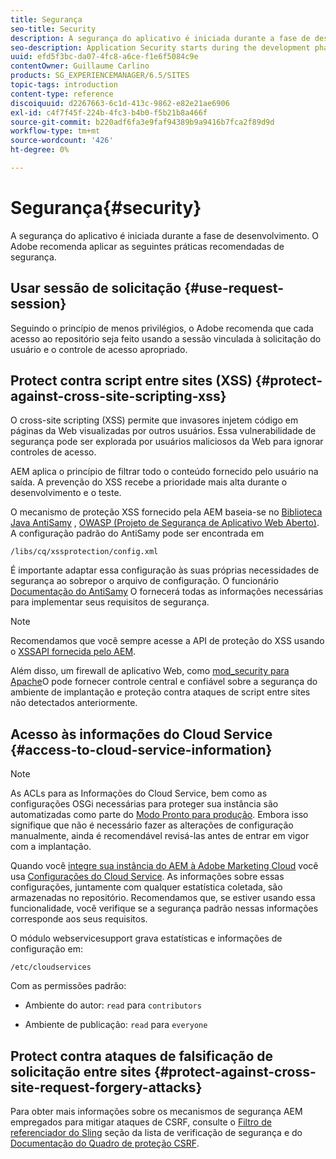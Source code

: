 ```yaml
---
title: Segurança
seo-title: Security
description: A segurança do aplicativo é iniciada durante a fase de desenvolvimento
seo-description: Application Security starts during the development phase
uuid: efd5f3bc-da07-4fc8-a6ce-f1e6f5084c9e
contentOwner: Guillaume Carlino
products: SG_EXPERIENCEMANAGER/6.5/SITES
topic-tags: introduction
content-type: reference
discoiquuid: d2267663-6c1d-413c-9862-e82e21ae6906
exl-id: c4f7f45f-224b-4fc3-b4b0-f5b21b8a466f
source-git-commit: b220adf6fa3e9faf94389b9a9416b7fca2f89d9d
workflow-type: tm+mt
source-wordcount: '426'
ht-degree: 0%

---
```


# Segurança{#security}

A segurança do aplicativo é iniciada durante a fase de desenvolvimento. O Adobe recomenda aplicar as seguintes práticas recomendadas de segurança.

## Usar sessão de solicitação {#use-request-session}

Seguindo o princípio de menos privilégios, o Adobe recomenda que cada acesso ao repositório seja feito usando a sessão vinculada à solicitação do usuário e o controle de acesso apropriado.

## Protect contra script entre sites (XSS) {#protect-against-cross-site-scripting-xss}

O cross-site scripting (XSS) permite que invasores injetem código em páginas da Web visualizadas por outros usuários. Essa vulnerabilidade de segurança pode ser explorada por usuários maliciosos da Web para ignorar controles de acesso.

AEM aplica o princípio de filtrar todo o conteúdo fornecido pelo usuário na saída. A prevenção do XSS recebe a prioridade mais alta durante o desenvolvimento e o teste.

O mecanismo de proteção XSS fornecido pela AEM baseia-se no [Biblioteca Java AntiSamy](https://www.owasp.org/index.php/Category:OWASP_AntiSamy_Project) , [OWASP (Projeto de Segurança de Aplicativo Web Aberto)](https://www.owasp.org/). A configuração padrão do AntiSamy pode ser encontrada em

`/libs/cq/xssprotection/config.xml`

É importante adaptar essa configuração às suas próprias necessidades de segurança ao sobrepor o arquivo de configuração. O funcionário [Documentação do AntiSamy](https://www.owasp.org/index.php/Category:OWASP_AntiSamy_Project) O fornecerá todas as informações necessárias para implementar seus requisitos de segurança.

>[!NOTE]
>
>Recomendamos que você sempre acesse a API de proteção do XSS usando o [XSSAPI fornecida pelo AEM](https://helpx.adobe.com/experience-manager/6-5/sites/developing/using/reference-materials/javadoc/com/adobe/granite/xss/XSSAPI.html).

Além disso, um firewall de aplicativo Web, como [mod_security para Apache](https://www.modsecurity.org)O pode fornecer controle central e confiável sobre a segurança do ambiente de implantação e proteção contra ataques de script entre sites não detectados anteriormente.

## Acesso às informações do Cloud Service {#access-to-cloud-service-information}

>[!NOTE]
>
>As ACLs para as Informações do Cloud Service, bem como as configurações OSGi necessárias para proteger sua instância são automatizadas como parte do [Modo Pronto para produção](/help/sites-administering/production-ready.md). Embora isso signifique que não é necessário fazer as alterações de configuração manualmente, ainda é recomendável revisá-las antes de entrar em vigor com a implantação.

Quando você [integre sua instância do AEM à Adobe Marketing Cloud](/help/sites-administering/marketing-cloud.md) você usa [Configurações do Cloud Service](/help/sites-developing/extending-cloud-config.md). As informações sobre essas configurações, juntamente com qualquer estatística coletada, são armazenadas no repositório. Recomendamos que, se estiver usando essa funcionalidade, você verifique se a segurança padrão nessas informações corresponde aos seus requisitos.

O módulo webservicesupport grava estatísticas e informações de configuração em:

`/etc/cloudservices`

Com as permissões padrão:

* Ambiente do autor: `read` para `contributors`

* Ambiente de publicação: `read` para `everyone`

## Protect contra ataques de falsificação de solicitação entre sites {#protect-against-cross-site-request-forgery-attacks}

Para obter mais informações sobre os mecanismos de segurança AEM empregados para mitigar ataques de CSRF, consulte o [Filtro de referenciador do Sling](/help/sites-administering/security-checklist.md#protect-against-cross-site-request-forgery) seção da lista de verificação de segurança e do [Documentação do Quadro de proteção CSRF](/help/sites-developing/csrf-protection.md).
